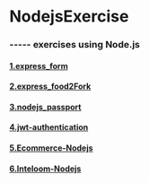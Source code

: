 # NodejsExercise


### ----- exercises using Node.js
    
#### [1.express_form](http://github.com/levelopers/express_form)

#### [2.express_food2Fork](http://github.com/levelopers/express_food2Fork)

#### [3.nodejs_passport](http://github.com/levelopers/nodejs_passport)

#### [4.jwt-authentication](http://github.com/levelopers/jwt-authentication)

#### [5.Ecommerce-Nodejs](https://github.com/levelopers/Ecommerce-Nodejs)

#### [6.Inteloom-Nodejs](https://github.com/levelopers/Inteloom-Nodejs)
